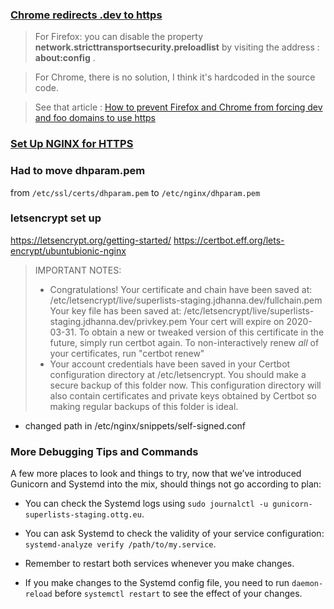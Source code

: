 ### [Chrome redirects .dev to https](https://stackoverflow.com/questions/47768289/chrome-redirects-dev-to-https)
> For Firefox: you can disable the property **network.stricttransportsecurity.preloadlist** by visiting the address : **about:config** .

> For Chrome, there is no solution, I think it's hardcoded in the source code.

 > See that article : [How to prevent Firefox and Chrome from forcing dev and foo domains to use https](https://tutoref.com/how-to-prevent-firefox-and-chrome-from-forcing-dev-and-foo-domains-to-use-https/)

### [Set Up NGINX for HTTPS](https://www.digitalocean.com/community/tutorials/how-to-create-a-self-signed-ssl-certificate-for-nginx-in-ubuntu-18-04)

### Had to move dhparam.pem
from `/etc/ssl/certs/dhparam.pem` to `/etc/nginx/dhparam.pem`

### letsencrypt set up
https://letsencrypt.org/getting-started/
https://certbot.eff.org/lets-encrypt/ubuntubionic-nginx

> IMPORTANT NOTES:
>  - Congratulations! Your certificate and chain have been saved at:
   /etc/letsencrypt/live/superlists-staging.jdhanna.dev/fullchain.pem
   Your key file has been saved at:
   /etc/letsencrypt/live/superlists-staging.jdhanna.dev/privkey.pem
   Your cert will expire on 2020-03-31. To obtain a new or tweaked
   version of this certificate in the future, simply run certbot
   again. To non-interactively renew *all* of your certificates, run
   "certbot renew"
>  - Your account credentials have been saved in your Certbot
   configuration directory at /etc/letsencrypt. You should make a
   secure backup of this folder now. This configuration directory will
   also contain certificates and private keys obtained by Certbot so
   making regular backups of this folder is ideal.
* changed path in /etc/nginx/snippets/self-signed.conf

### More Debugging Tips and Commands

A few more places to look and things to try, now that we’ve introduced Gunicorn and Systemd into the mix, should things not go according to plan:

-   You can check the Systemd logs using `sudo journalctl -u gunicorn-superlists-staging.ottg.eu`.
    
-   You can ask Systemd to check the validity of your service configuration: `systemd-analyze verify /path/to/my.service`.
    
-   Remember to restart both services whenever you make changes.
    
-   If you make changes to the Systemd config file, you need to run `daemon-reload` before `systemctl restart` to see the effect of your changes.
<!--stackedit_data:
eyJoaXN0b3J5IjpbLTUyMTMyMjIzMCwtMTU1MDc3NDA0OCwtMT
AwMzgzNDg0NywtMTUxNjIwNTQ1LDE0ODIyNjgxMTUsLTIwNzA3
ODg2ODksNDU2NDA3MTQzLC01OTEyOTQ0NDJdfQ==
-->